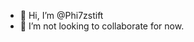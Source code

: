 - 👋 Hi, I’m @Phi7zstift
- 💞️ I’m not looking to collaborate for now.

<!---
Phi7zstift/Phi7zstift is a ✨ special ✨ repository because its `README.md` (this file) appears on your GitHub profile.
You can click the Preview link to take a look at your changes.
--->
